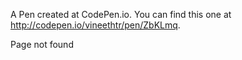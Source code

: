 A Pen created at CodePen.io. You can find this one at http://codepen.io/vineethtr/pen/ZbKLmq.

 Page not found 
